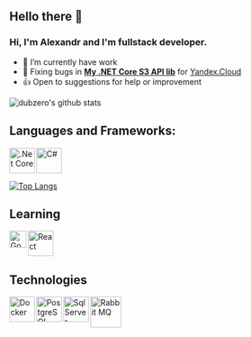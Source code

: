 ## Hello there 👋

### Hi, I'm Alexandr and I'm fullstack developer.

- 🔭 I’m currently have work
- 🐛 Fixing bugs in **[My .NET Core S3 API lib](https://github.com/DubZero/AspNetCore.Yandex.ObjectStorage)** for [Yandex.Cloud](cloud.yandex.ru)
- 👍 Open to suggestions for help or improvement

![dubzero's github stats](https://github-readme-stats.vercel.app/api?username=DubZero&show_icons=true&title_color=fff&icon_color=79ff97&text_color=9f9f9f&bg_color=151515)

## Languages and Frameworks:

<img align="left" alt=".Net Core" width="45px" src="https://upload.wikimedia.org/wikipedia/commons/thumb/e/ee/.NET_Core_Logo.svg/512px-.NET_Core_Logo.svg.png" />
<img align="rigth" alt="C#" width="45px" src="https://static.cdnlogo.com/logos/c/27/c.svg" />

[![Top Langs](https://github-readme-stats.vercel.app/api/top-langs/?username=DubZero&layout=compact&show_icons=true&title_color=fff&icon_color=79ff97&text_color=9f9f9f&bg_color=151515)](https://github.com/anuraghazra/github-readme-stats)

## Learning

<img align="left" alt="Go lang" width="30px" src="https://seeklogo.com/images/G/go-logo-046185B647-seeklogo.com.png" />
<img align="rigth" alt="React" width="45px" src="https://upload.wikimedia.org/wikipedia/commons/thumb/a/a7/React-icon.svg/1280px-React-icon.svg.png" />

## Technologies

<img align="left" alt="Docker" width="45px" src="https://cdn.worldvectorlogo.com/logos/docker.svg" />
<img align="left" alt="PostgreSQL" width="45px" src="https://upload.wikimedia.org/wikipedia/commons/thumb/2/29/Postgresql_elephant.svg/1200px-Postgresql_elephant.svg.png" />
<img align="left" alt="Sql Server" width="45px" src="https://www.svgrepo.com/show/303229/microsoft-sql-server-logo.svg" />
<img align="rigth" alt="Rabbit MQ" width="55px" src="https://upload.wikimedia.org/wikipedia/commons/thumb/7/71/RabbitMQ_logo.svg/2560px-RabbitMQ_logo.svg.png" />


<!--
**DubZero/DubZero** is a ✨ _special_ ✨ repository because its `README.md` (this file) appears on your GitHub profile.
-->

